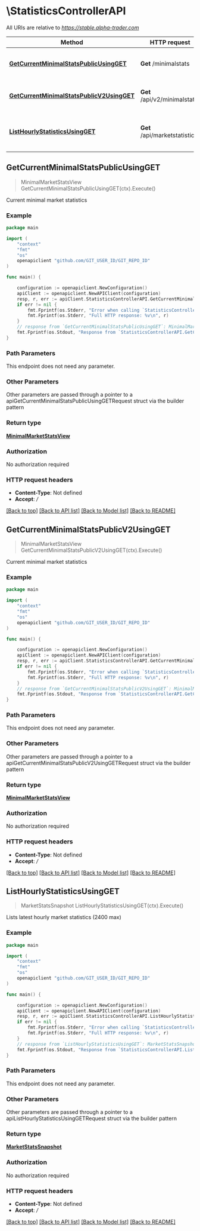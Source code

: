 # \StatisticsControllerAPI

All URIs are relative to *https://stable.alpha-trader.com*

Method | HTTP request | Description
------------- | ------------- | -------------
[**GetCurrentMinimalStatsPublicUsingGET**](StatisticsControllerAPI.md#GetCurrentMinimalStatsPublicUsingGET) | **Get** /minimalstats | Current minimal market statistics
[**GetCurrentMinimalStatsPublicV2UsingGET**](StatisticsControllerAPI.md#GetCurrentMinimalStatsPublicV2UsingGET) | **Get** /api/v2/minimalstats | Current minimal market statistics
[**ListHourlyStatisticsUsingGET**](StatisticsControllerAPI.md#ListHourlyStatisticsUsingGET) | **Get** /api/marketstatistics/ | Lists latest hourly market statistics (2400 max)



## GetCurrentMinimalStatsPublicUsingGET

> MinimalMarketStatsView GetCurrentMinimalStatsPublicUsingGET(ctx).Execute()

Current minimal market statistics

### Example

```go
package main

import (
	"context"
	"fmt"
	"os"
	openapiclient "github.com/GIT_USER_ID/GIT_REPO_ID"
)

func main() {

	configuration := openapiclient.NewConfiguration()
	apiClient := openapiclient.NewAPIClient(configuration)
	resp, r, err := apiClient.StatisticsControllerAPI.GetCurrentMinimalStatsPublicUsingGET(context.Background()).Execute()
	if err != nil {
		fmt.Fprintf(os.Stderr, "Error when calling `StatisticsControllerAPI.GetCurrentMinimalStatsPublicUsingGET``: %v\n", err)
		fmt.Fprintf(os.Stderr, "Full HTTP response: %v\n", r)
	}
	// response from `GetCurrentMinimalStatsPublicUsingGET`: MinimalMarketStatsView
	fmt.Fprintf(os.Stdout, "Response from `StatisticsControllerAPI.GetCurrentMinimalStatsPublicUsingGET`: %v\n", resp)
}
```

### Path Parameters

This endpoint does not need any parameter.

### Other Parameters

Other parameters are passed through a pointer to a apiGetCurrentMinimalStatsPublicUsingGETRequest struct via the builder pattern


### Return type

[**MinimalMarketStatsView**](MinimalMarketStatsView.md)

### Authorization

No authorization required

### HTTP request headers

- **Content-Type**: Not defined
- **Accept**: */*

[[Back to top]](#) [[Back to API list]](../README.md#documentation-for-api-endpoints)
[[Back to Model list]](../README.md#documentation-for-models)
[[Back to README]](../README.md)


## GetCurrentMinimalStatsPublicV2UsingGET

> MinimalMarketStatsView GetCurrentMinimalStatsPublicV2UsingGET(ctx).Execute()

Current minimal market statistics

### Example

```go
package main

import (
	"context"
	"fmt"
	"os"
	openapiclient "github.com/GIT_USER_ID/GIT_REPO_ID"
)

func main() {

	configuration := openapiclient.NewConfiguration()
	apiClient := openapiclient.NewAPIClient(configuration)
	resp, r, err := apiClient.StatisticsControllerAPI.GetCurrentMinimalStatsPublicV2UsingGET(context.Background()).Execute()
	if err != nil {
		fmt.Fprintf(os.Stderr, "Error when calling `StatisticsControllerAPI.GetCurrentMinimalStatsPublicV2UsingGET``: %v\n", err)
		fmt.Fprintf(os.Stderr, "Full HTTP response: %v\n", r)
	}
	// response from `GetCurrentMinimalStatsPublicV2UsingGET`: MinimalMarketStatsView
	fmt.Fprintf(os.Stdout, "Response from `StatisticsControllerAPI.GetCurrentMinimalStatsPublicV2UsingGET`: %v\n", resp)
}
```

### Path Parameters

This endpoint does not need any parameter.

### Other Parameters

Other parameters are passed through a pointer to a apiGetCurrentMinimalStatsPublicV2UsingGETRequest struct via the builder pattern


### Return type

[**MinimalMarketStatsView**](MinimalMarketStatsView.md)

### Authorization

No authorization required

### HTTP request headers

- **Content-Type**: Not defined
- **Accept**: */*

[[Back to top]](#) [[Back to API list]](../README.md#documentation-for-api-endpoints)
[[Back to Model list]](../README.md#documentation-for-models)
[[Back to README]](../README.md)


## ListHourlyStatisticsUsingGET

> MarketStatsSnapshot ListHourlyStatisticsUsingGET(ctx).Execute()

Lists latest hourly market statistics (2400 max)

### Example

```go
package main

import (
	"context"
	"fmt"
	"os"
	openapiclient "github.com/GIT_USER_ID/GIT_REPO_ID"
)

func main() {

	configuration := openapiclient.NewConfiguration()
	apiClient := openapiclient.NewAPIClient(configuration)
	resp, r, err := apiClient.StatisticsControllerAPI.ListHourlyStatisticsUsingGET(context.Background()).Execute()
	if err != nil {
		fmt.Fprintf(os.Stderr, "Error when calling `StatisticsControllerAPI.ListHourlyStatisticsUsingGET``: %v\n", err)
		fmt.Fprintf(os.Stderr, "Full HTTP response: %v\n", r)
	}
	// response from `ListHourlyStatisticsUsingGET`: MarketStatsSnapshot
	fmt.Fprintf(os.Stdout, "Response from `StatisticsControllerAPI.ListHourlyStatisticsUsingGET`: %v\n", resp)
}
```

### Path Parameters

This endpoint does not need any parameter.

### Other Parameters

Other parameters are passed through a pointer to a apiListHourlyStatisticsUsingGETRequest struct via the builder pattern


### Return type

[**MarketStatsSnapshot**](MarketStatsSnapshot.md)

### Authorization

No authorization required

### HTTP request headers

- **Content-Type**: Not defined
- **Accept**: */*

[[Back to top]](#) [[Back to API list]](../README.md#documentation-for-api-endpoints)
[[Back to Model list]](../README.md#documentation-for-models)
[[Back to README]](../README.md)

